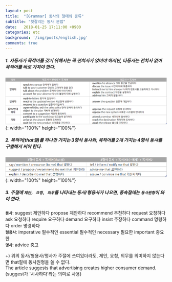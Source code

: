 ```yaml
---
layout: post
title:  "[Grammar] 동사의 형태와 종류"
subtitle: "헷갈리는 동사 문법"
date:   2018-01-25 17:11:00 +0900
categories: etc
background: '/img/posts/english.jpg'
comments: true
---
```

##### 1. 자동사가 목적어를 갖기 위해서는 꼭 전치사가 있어야 하지만, 타동사는 전치사 없이 목적어를 바로 가져야 한다.

![표1](/img/posts/verb-01.png){: width="100%" height="100%"}

##### 2. 목적어(that절)를 하나만 가지는 3형식 동사와, 목적어를 2개 가지는 4형식 동사를 구별해서 써야 한다.

![표1](/img/posts/verb-02.png){: width="100%" height="100%"}

##### 3. 주절에 `제안, 요청, 의무`를 나타내는 동사/형용사가 나오면, 종속절에는 `동사원형`이 와야 한다. 

**`동사`**: suggest 제안하다 propose 제안하다 recommend 추천하다 request 요청하다 ask 요청하다 require 요구하다 demand 요구하다 insist 주장하다 command 명령하다 order 명령하다  
**`형용사`**: imperative 필수적인 essential 필수적인 necessary 필요한 important 중요한  
**`명사`**: advice 충고  

+) 위의 동사/형용사/명사가 주절에 쓰여있더라도, 제안, 요청, 의무를 의미하지 않는다면 that절에 동사원형을 쓸 수 없다.    
The article suggests that advertising creates higher consumer demand. (suggest가 '시사하다'라는 의미로 사용)
